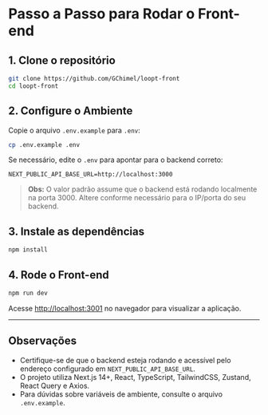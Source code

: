 # Passo a Passo para Rodar o Front-end

## 1. Clone o repositório

```bash
git clone https://github.com/GChimel/loopt-front
cd loopt-front
```

## 2. Configure o Ambiente

Copie o arquivo `.env.example` para `.env`:

```bash
cp .env.example .env
```

Se necessário, edite o `.env` para apontar para o backend correto:

```
NEXT_PUBLIC_API_BASE_URL=http://localhost:3000
```

> **Obs:** O valor padrão assume que o backend está rodando localmente na porta 3000. Altere conforme necessário para o IP/porta do seu backend.

## 3. Instale as dependências

```bash
npm install
```

## 4. Rode o Front-end

```bash
npm run dev
```

Acesse [http://localhost:3001](http://localhost:3001) no navegador para visualizar a aplicação.

---

## Observações

- Certifique-se de que o backend esteja rodando e acessível pelo endereço configurado em `NEXT_PUBLIC_API_BASE_URL`.
- O projeto utiliza Next.js 14+, React, TypeScript, TailwindCSS, Zustand, React Query e Axios.
- Para dúvidas sobre variáveis de ambiente, consulte o arquivo `.env.example`.
